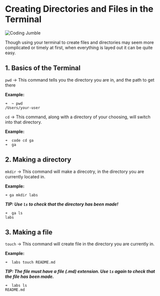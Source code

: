 # Creating Directories and Files in the Terminal
![Coding Jumble](https://t3.ftcdn.net/jpg/02/68/01/34/360_F_268013450_C4s36OMiM74loZJtIL2lemLCbcCwhsIk.jpg)

Though using your terminal to create files and directories may seem more complicated or timely at first, when everything is layed out it can be quite easy.

## 1. Basics of the Terminal

`pwd` -> This command tells you the directory you are in, and the path to get there </br>

**Example:**
```
➜  ~ pwd
/Users/your-user
```

`cd` -> This command, along with a directory of your choosing, will switch into that directory.

**Example:**
```
➜  code cd ga
➜  ga
```

## 2. Making a directory

`mkdir` -> This command will make a direcotry, in the directory you are currently located in.

**Example:**
```
➜ ga mkdir labs
```
***TIP: Use `ls` to check that the directory has been made!***

```
➜  ga ls
labs
```
 ## 3. Making a file

`touch` -> This command will create  file in the directory you are currently in.

**Example:**

```
➜  labs touch README.md 
```
***TIP: The file must have a file (.md) extension. Use `ls`  again to check that the file has been made.***

```
➜  labs ls
README.md     
```